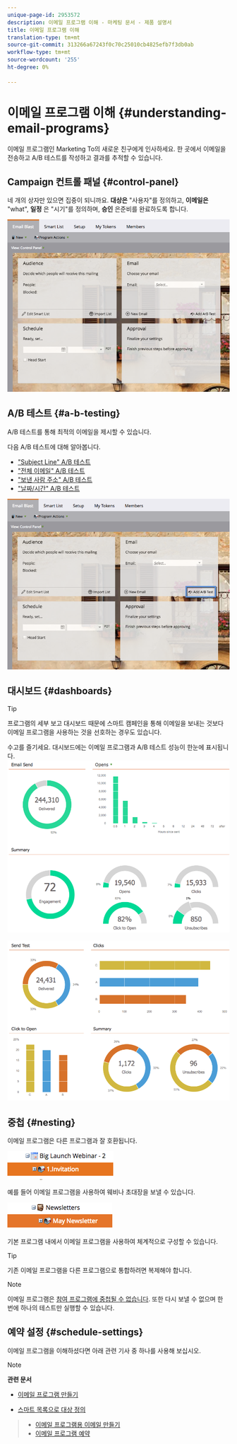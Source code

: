 ```yaml
---
unique-page-id: 2953572
description: 이메일 프로그램 이해 - 마케팅 문서 - 제품 설명서
title: 이메일 프로그램 이해
translation-type: tm+mt
source-git-commit: 313266a67243f0c70c25010cb4825efb7f3db0ab
workflow-type: tm+mt
source-wordcount: '255'
ht-degree: 0%

---
```



# 이메일 프로그램 이해 {#understanding-email-programs}

이메일 프로그램인 Marketing To의 새로운 친구에게 인사하세요. 한 곳에서 이메일을 전송하고 A/B 테스트를 작성하고 결과를 추적할 수 있습니다.

## Campaign 컨트롤 패널 {#control-panel}

네 개의 상자만 있으면 집중이 되니까요. **대상은** &quot;사용자&quot;를 정의하고, **이메일은** &quot;what&quot;, **일정** 은 &quot;시기&quot;를 정의하며, **승인** 은준비를 완료하도록 합니다.

![](assets/emailprogram.png)

## A/B 테스트 {#a-b-testing}

A/B 테스트를 통해 최적의 이메일을 제시할 수 있습니다.

다음 A/B 테스트에 대해 알아봅니다.

* [&quot;Subject Line&quot; A/B 테스트](../../../../product-docs/email-marketing/email-programs/email-program-actions/email-test-a-b-test/use-subject-line-a-b-testing.md)
* [&quot;전체 이메일&quot; A/B 테스트](../../../../product-docs/email-marketing/email-programs/email-program-actions/email-test-a-b-test/use-whole-email-a-b-testing.md)
* [&quot;보낸 사람 주소&quot; A/B 테스트](../../../../product-docs/email-marketing/email-programs/email-program-actions/email-test-a-b-test/use-from-address-a-b-testing.md)
* [&quot;날짜/시간&quot; A/B 테스트](../../../../product-docs/email-marketing/email-programs/email-program-actions/email-test-a-b-test/use-date-time-a-b-testing.md)

![](assets/abtesthighlight.png)

## 대시보드 {#dashboards}

>[!TIP]
>
>프로그램의 세부 보고 대시보드 때문에 스마트 캠페인을 통해 이메일을 보내는 것보다 이메일 프로그램을 사용하는 것을 선호하는 경우도 있습니다.

수고를 즐기세요. 대시보드에는 이메일 프로그램과 A/B 테스트 성능이 한눈에 표시됩니다.   ![](assets/image2015-4-27-11-3a38-3a41.png)

![](assets/image2015-4-27-11-3a38-3a27.png)

## 중첩 {#nesting}

이메일 프로그램은 다른 프로그램과 잘 호환됩니다.

![](assets/image2015-4-27-11-3a49-3a22.png)

예를 들어 이메일 프로그램을 사용하여 웨비나 초대장을 보낼 수 있습니다.

![](assets/image2015-4-27-12-3a20-3a40.png)

기본 프로그램 내에서 이메일 프로그램을 사용하여 체계적으로 구성할 수 있습니다.

>[!TIP]
>
>기존 이메일 프로그램을 다른 프로그램으로 통합하려면 복제해야 합니다.

>[!NOTE]
>
>이메일 프로그램은 [참여 프로그램에 중첩될 수 없습니다](../../../../getting-started/quick-wins/drip-drip-nurture.md). 또한 다시 보낼 수 없으며 한 번에 하나의 테스트만 실행할 수 있습니다.

## 예약 설정 {#schedule-settings}

이메일 프로그램을 이해하셨다면 아래 관련 기사 중 하나를 사용해 보십시오.

>[!NOTE]
>
>**관련 문서**
>
>* [이메일 프로그램 만들기](create-an-email-program.md)
   >
   >
* [스마트 목록으로 대상 정의](../../../../product-docs/email-marketing/email-programs/managing-people-in-email-programs/define-an-audience-with-a-smart-list.md)
>* [이메일 프로그램용 이메일 만들기](../../../../product-docs/email-marketing/email-programs/email-program-actions/create-an-email-for-an-email-program.md)
>* [이메일 프로그램 예약](../../../../product-docs/email-marketing/email-programs/email-program-actions/schedule-your-email-program.md)

>



